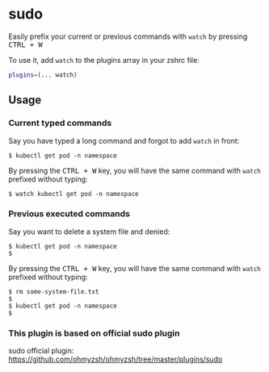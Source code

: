 # sudo

Easily prefix your current or previous commands with `watch` by pressing <kbd>CTRL + W</kbd>

To use it, add `watch` to the plugins array in your zshrc file:

```zsh
plugins=(... watch)
```

## Usage

### Current typed commands

Say you have typed a long command and forgot to add `watch` in front:

```console
$ kubectl get pod -n namespace
```

By pressing the <kbd>CTRL + W</kbd> key, you will have the same command with `watch` prefixed without typing:

```console
$ watch kubectl get pod -n namespace
```

### Previous executed commands

Say you want to delete a system file and denied:

```console
$ kubectl get pod -n namespace
$
```

By pressing the <kbd>CTRL + W</kbd> key, you will have the same command with `watch` prefixed without typing:

```console
$ rm some-system-file.txt
$
$ kubectl get pod -n namespace
$
```

### This plugin is based on official sudo plugin
sudo official plugin: https://github.com/ohmyzsh/ohmyzsh/tree/master/plugins/sudo
